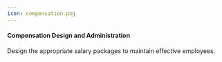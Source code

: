 ```yaml
---
icon: compensation.png
---
```


#### Compensation Design and Administration

Design the appropriate salary packages to maintain effective employees.
